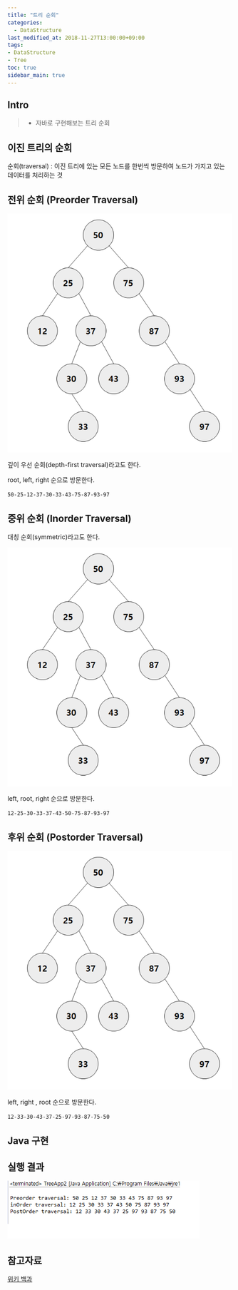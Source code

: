 ```yaml
---
title: "트리 순회"
categories: 
  - DataStructure
last_modified_at: 2018-11-27T13:00:00+09:00
tags:
- DataStructure
- Tree
toc: true
sidebar_main: true
---
```


## Intro

> - 자바로 구현해보는 트리 순회



## 이진 트리의 순회

순회(traversal) : 이진 트리에 있는 모든 노드를 한번씩 방문하여 노드가 가지고 있는 데이터를 처리하는 것

## 전위 순회 (Preorder Traversal)

![2](https://github.com/lesslate/lesslate.github.io/blob/master/assets/img/DataStructure/Tree/2.png?raw=true)

깊이 우선 순회(depth-first traversal)라고도 한다.

root, left, right 순으로 방문한다.

`50-25-12-37-30-33-43-75-87-93-97`

## 중위 순회 (Inorder Traversal)

대칭 순회(symmetric)라고도 한다.

![3](https://github.com/lesslate/lesslate.github.io/blob/master/assets/img/DataStructure/Tree/2.png?raw=true)

left, root, right 순으로 방문한다.

``12-25-30-33-37-43-50-75-87-93-97``

## 후위 순회 (Postorder Traversal)

![4](https://github.com/lesslate/lesslate.github.io/blob/master/assets/img/DataStructure/Tree/2.png?raw=true)

left, right , root 순으로 방문한다. 

``12-33-30-43-37-25-97-93-87-75-50``


## Java 구현

<script src="https://gist.github.com/lesslate/1981394a8bd971403c84f248cf6622cc.js"></script>


## 실행 결과

![5](https://github.com/lesslate/lesslate.github.io/blob/master/assets/img/DataStructure/Tree/3.png?raw=true)

## 참고자료

[위키 백과](https://ko.wikipedia.org/wiki/%ED%8A%B8%EB%A6%AC_%EC%88%9C%ED%9A%8C)